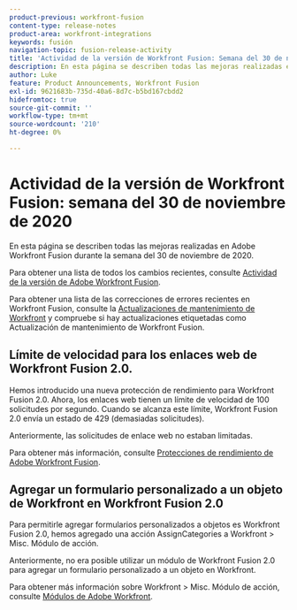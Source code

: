 ```yaml
---
product-previous: workfront-fusion
content-type: release-notes
product-area: workfront-integrations
keywords: fusión
navigation-topic: fusion-release-activity
title: 'Actividad de la versión de Workfront Fusion: Semana del 30 de noviembre de 2020'
description: En esta página se describen todas las mejoras realizadas en Adobe Workfront Fusion durante la semana del 30 de noviembre de 2020.
author: Luke
feature: Product Announcements, Workfront Fusion
exl-id: 9621683b-735d-40a6-8d7c-b5bd167cbdd2
hidefromtoc: true
source-git-commit: ''
workflow-type: tm+mt
source-wordcount: '210'
ht-degree: 0%

---
```


# Actividad de la versión de Workfront Fusion: semana del 30 de noviembre de 2020

En esta página se describen todas las mejoras realizadas en Adobe Workfront Fusion durante la semana del 30 de noviembre de 2020.

Para obtener una lista de todos los cambios recientes, consulte [Actividad de la versión de Adobe Workfront Fusion](../../../../../product-announcements/product-releases/fusion-release-activity/fusion-release-activity.md).

Para obtener una lista de las correcciones de errores recientes en Workfront Fusion, consulte la [Actualizaciones de mantenimiento de Workfront](https://experienceleague.adobe.com/docs/workfront-known-issues/releases/current-updates.html) y compruebe si hay actualizaciones etiquetadas como Actualización de mantenimiento de Workfront Fusion.

## Límite de velocidad para los enlaces web de Workfront Fusion 2.0.

Hemos introducido una nueva protección de rendimiento para Workfront Fusion 2.0. Ahora, los enlaces web tienen un límite de velocidad de 100 solicitudes por segundo. Cuando se alcanza este límite, Workfront Fusion 2.0 envía un estado de 429 (demasiadas solicitudes).

Anteriormente, las solicitudes de enlace web no estaban limitadas.

Para obtener más información, consulte [Protecciones de rendimiento de Adobe Workfront Fusion](../../../../../workfront-fusion/get-started/fusion-performance-guardrails.md).

## Agregar un formulario personalizado a un objeto de Workfront en Workfront Fusion 2.0

Para permitirle agregar formularios personalizados a objetos es Workfront Fusion 2.0, hemos agregado una acción AssignCategories a Workfront > Misc. Módulo de acción.

Anteriormente, no era posible utilizar un módulo de Workfront Fusion 2.0 para agregar un formulario personalizado a un objeto en Workfront.

Para obtener más información sobre Workfront > Misc. Módulo de acción, consulte [Módulos de Adobe Workfront](../../../../../workfront-fusion/apps-and-their-modules/workfront-modules.md).

<!--
<div data-mc-conditions="QuicksilverOrClassic.Draft mode">
<h2>Jira Server connector and modules now available</h2>
<p>We've added a Jira Server connector to Workfront Fusion. The Jira Server connector offers the same functionality as the current Jira Cloud connector. </p>
<p>With Jira Server modules, you can:</p>
<ul>
<li> <p>Trigger a scenario when a record is added, modified, or deleted</p> </li>
<li> <p>Create, read, update, or delete a record</p> </li>
<li> <p>List or search records</p> </li>
<li> <p>Download an attachment</p> </li>
<li> <p>Add an issue to a sprint</p> </li>
<li> <p>Make a custom API call</p> </li>
</ul>
<p>Previously, Jira modules were available only for Jira Cloud.</p>
<p>For more information on available Jira modules, see <a href="../../../../../workfront-fusion/apps-and-their-modules/jira-software-modules.md" class="MCXref xref" xrefformat="{para}">Jira Software modules</a>.</p>
<h2>Azure DevOps connector and modules now available</h2>
<p>You can now use Workfront Fusion to connect to your Azure DevOps applications. With the Azure DevOps modules, you can:</p>
<ul>
<li> <p>Trigger a scenario when a record is added, updated, or deleted.</p> </li>
<li> <p>Create or update records.</p> </li>
<li> <p>Get data from existing records.</p> </li>
<li> <p>Download or upload attachments.</p> </li>
<li> <p>Link work items together.</p> </li>
<li> <p>Retrieve a list of work items.</p> </li>
<li> <p>Perform a custom API call.</p> </li>
</ul>
<p>For more information see <a href="../../../../../workfront-fusion/apps-and-their-modules/azure-dev-ops.md" class="MCXref xref" xrefformat="{para}">Azure DevOps modules</a>.</p>
<h2>Microsoft Dynamics 365 connector and modules now available</h2>
<p>You can now use Workfront Fusion to connect to your Microsoft Dynamics 365 account. With the Microsoft Dynamics 365 modules, you can:</p>
<ul>
<li> <p>Trigger a scenario when records are added or updated in Microsoft Dynamics 365</p> </li>
<li> <p>Create, read, update, or delete a Microsoft Dynamics 365record</p> </li>
<li> <p>Perform a custom API call</p> </li>
</ul>
<p>For information about available Microsoft Dynamics 365 modules, see <a href="../../../../../workfront-fusion/apps-and-their-modules/microsoft-dynamics-365-modules.md" class="MCXref xref" xrefformat="{para}">Microsoft Dynamics 365 modules</a>.</p>
</div>
-->
